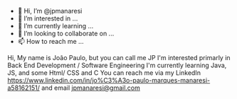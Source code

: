 - 👋 Hi, I’m @jpmanaresi
- 👀 I’m interested in ...
- 🌱 I’m currently learning ...
- 💞️ I’m looking to collaborate on ...
- 📫 How to reach me ...

<!---
jpmanaresi/jpmanaresi is a ✨ special ✨ repository because its `README.md` (this file) appears on your GitHub profile.
You can click the Preview link to take a look at your changes.
--->
Hi, My name is João Paulo, but you can call me JP
I'm interested primarly in Back End Development / Software Engineering
I'm currently learning Java, JS, and some Html/ CSS and C
You can reach me via my LinkedIn <https://www.linkedin.com/in/jo%C3%A3o-paulo-marques-manaresi-a58162151/> and email <jpmanaresi@gmail.com>
